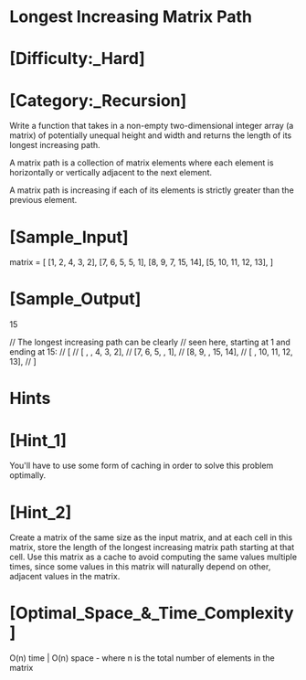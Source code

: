 # Longest Increasing Matrix Path

# [Difficulty:_Hard]
# [Category:_Recursion]

  Write a function that takes in a non-empty two-dimensional integer array (a
  matrix) of potentially unequal height and width and returns the length of its
  longest increasing path.

  A matrix path is a collection of matrix elements where each element is
  horizontally or vertically adjacent to the next element.

  A matrix path is increasing if each of its elements is strictly greater than
  the previous element.

# [Sample_Input]

  matrix = [
    [1,  2,  4,  3,  2],
    [7,  6,  5,  5,  1],
    [8,  9,  7, 15, 14],
    [5, 10, 11, 12, 13],
  ]

# [Sample_Output]

  15

  // The longest increasing path can be clearly
  // seen here, starting at 1 and ending at 15:
  // [
  //   [ ,   ,  4,  3,  2],
  //   [7,  6,  5,   ,  1],
  //   [8,  9,   , 15, 14],
  //   [ , 10, 11, 12, 13],
  // ]

# Hints

# [Hint_1]

  You'll have to use some form of caching in order to solve this problem optimally.

# [Hint_2]

  Create a matrix of the same size as the input matrix, and at each cell in this matrix, store the length of the longest increasing matrix path starting at that cell. Use this matrix as a cache to avoid computing the same values multiple times, since some values in this matrix will naturally depend on other, adjacent values in the matrix.

# [Optimal_Space_&_Time_Complexity]

  O(n) time | O(n) space - where n is the total number of elements in the matrix
